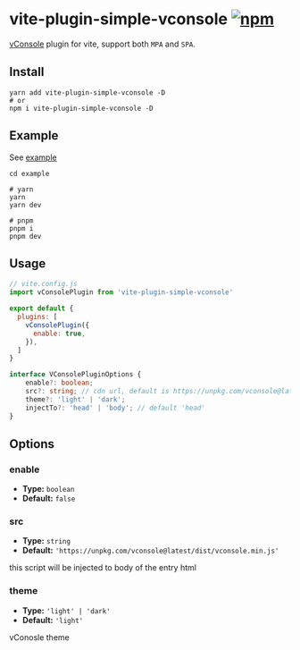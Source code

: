 # vite-plugin-simple-vconsole [![npm](https://img.shields.io/npm/v/vite-plugin-simple-vconsole.svg)](https://npmjs.com/package/vite-plugin-simple-vconsole)

[vConsole](https://github.com/Tencent/vConsole) plugin for vite, support both `MPA` and `SPA`.

## Install
```shell
yarn add vite-plugin-simple-vconsole -D
# or
npm i vite-plugin-simple-vconsole -D
```

## Example

See [example](./example/)


```shell
cd example

# yarn
yarn
yarn dev

# pnpm
pnpm i
pnpm dev
```

## Usage

```js
// vite.config.js
import vConsolePlugin from 'vite-plugin-simple-vconsole'

export default {
  plugins: [
    vConsolePlugin({
      enable: true,
    }),
  ]
}
```

```ts
interface VConsolePluginOptions {
    enable?: boolean;
    src?: string; // cdn url, default is https://unpkg.com/vconsole@latest/dist/vconsole.min.js
    theme?: 'light' | 'dark';
    injectTo?: 'head' | 'body'; // default 'head'
}
```

## Options
### enable
- **Type:** `boolean`
- **Default:** `false`

### src
- **Type:** `string`
- **Default:** `'https://unpkg.com/vconsole@latest/dist/vconsole.min.js'`

this script will be injected to body of the entry html

### theme
- **Type:** `'light' | 'dark'`
- **Default:** `'light'`

vConosle theme


